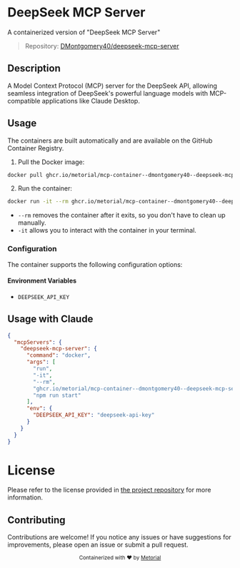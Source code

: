 
# DeepSeek MCP Server

A containerized version of "DeepSeek MCP Server"

> Repository: [DMontgomery40/deepseek-mcp-server](https://github.com/DMontgomery40/deepseek-mcp-server)

## Description

A Model Context Protocol (MCP) server for the DeepSeek API, allowing seamless integration of DeepSeek's powerful language models with MCP-compatible applications like Claude Desktop.


## Usage

The containers are built automatically and are available on the GitHub Container Registry.

1. Pull the Docker image:

```bash
docker pull ghcr.io/metorial/mcp-container--dmontgomery40--deepseek-mcp-server--deepseek-mcp-server
```

2. Run the container:

```bash
docker run -it --rm ghcr.io/metorial/mcp-container--dmontgomery40--deepseek-mcp-server--deepseek-mcp-server 
```

- `--rm` removes the container after it exits, so you don't have to clean up manually.
- `-it` allows you to interact with the container in your terminal.


### Configuration

The container supports the following configuration options:




#### Environment Variables

- `DEEPSEEK_API_KEY`




## Usage with Claude

```json
{
  "mcpServers": {
    "deepseek-mcp-server": {
      "command": "docker",
      "args": [
        "run",
        "-it",
        "--rm",
        "ghcr.io/metorial/mcp-container--dmontgomery40--deepseek-mcp-server--deepseek-mcp-server",
        "npm run start"
      ],
      "env": {
        "DEEPSEEK_API_KEY": "deepseek-api-key"
      }
    }
  }
}
```

# License

Please refer to the license provided in [the project repository](https://github.com/DMontgomery40/deepseek-mcp-server) for more information.

## Contributing

Contributions are welcome! If you notice any issues or have suggestions for improvements, please open an issue or submit a pull request.

<div align="center">
  <sub>Containerized with ❤️ by <a href="https://metorial.com">Metorial</a></sub>
</div>
  